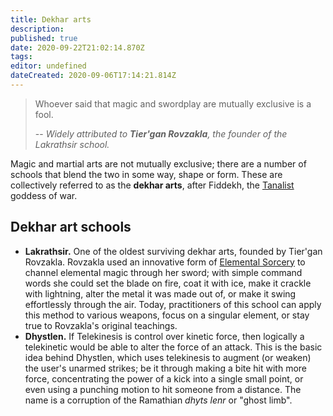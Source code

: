 ```yaml
---
title: Dekhar arts
description: 
published: true
date: 2020-09-22T21:02:14.870Z
tags: 
editor: undefined
dateCreated: 2020-09-06T17:14:21.814Z
---
```


> Whoever said that magic and swordplay are mutually exclusive is a fool.
> 
> -- <cite>Widely attributed to **Tier'gan Rovzakla**, the founder of the Lakrathsir school.</cite>

Magic and martial arts are not mutually exclusive; there are a number of schools that blend the two in some way, shape or form. These are collectively referred to as the **dekhar arts**, after Fiddekh, the [Tanalist](/Tanalism "wikilink") goddess of war.

Dekhar art schools
------------------

- **Lakrathsir.** One of the oldest surviving dekhar arts, founded by Tier'gan Rovzakla. Rovzakla used an innovative form of [Elemental Sorcery](/Elemental_Sorcery "wikilink") to channel elemental magic through her sword; with simple command words she could set the blade on fire, coat it with ice, make it crackle with lightning, alter the metal it was made out of, or make it swing effortlessly through the air. Today, practitioners of this school can apply this method to various weapons, focus on a singular element, or stay true to Rovzakla's original teachings.
- **Dhystlen.** If Telekinesis is control over kinetic force, then logically a telekinetic would be able to alter the force of an attack. This is the basic idea behind Dhystlen, which uses telekinesis to augment (or weaken) the user's unarmed strikes; be it through making a bite hit with more force, concentrating the power of a kick into a single small point, or even using a punching motion to hit someone from a distance. The name is a corruption of the Ramathian *dhyts lenr* or "ghost limb".

